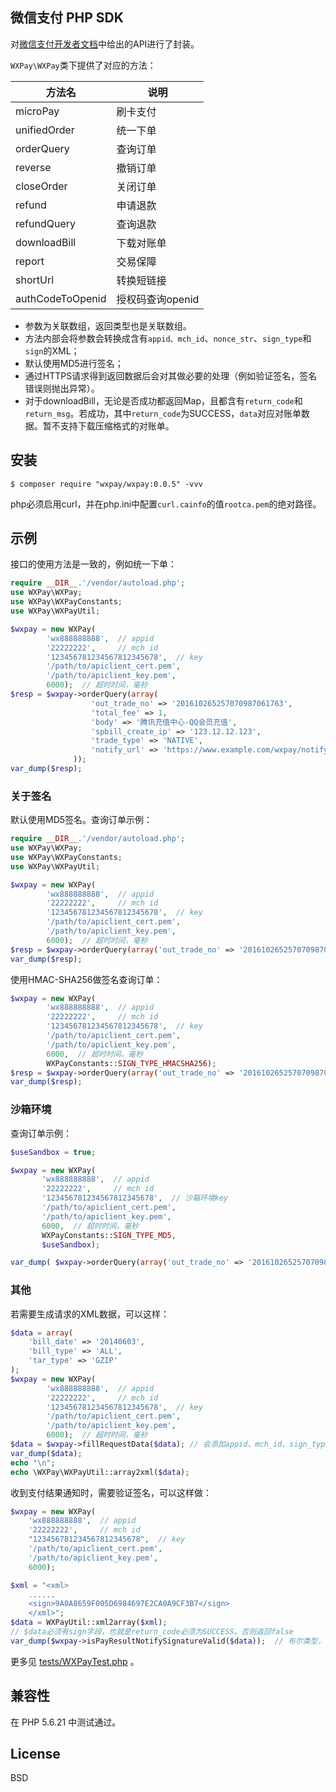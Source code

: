微信支付 PHP SDK
---

对[微信支付开发者文档](https://pay.weixin.qq.com/wiki/doc/api/index.html)中给出的API进行了封装。

`WXPay\WXPay`类下提供了对应的方法：

|方法名 | 说明 |
|--------|--------|
|microPay| 刷卡支付 |
|unifiedOrder | 统一下单|
|orderQuery | 查询订单 |
|reverse | 撤销订单 |
|closeOrder|关闭订单|
|refund|申请退款|
|refundQuery|查询退款|
|downloadBill|下载对账单|
|report|交易保障|
|shortUrl|转换短链接|
|authCodeToOpenid|授权码查询openid|

* 参数为关联数组，返回类型也是关联数组。
* 方法内部会将参数会转换成含有`appid、mch_id`、`nonce_str`、`sign_type`和`sign`的XML；
* 默认使用MD5进行签名；
* 通过HTTPS请求得到返回数据后会对其做必要的处理（例如验证签名，签名错误则抛出异常）。
* 对于downloadBill，无论是否成功都返回Map，且都含有`return_code`和`return_msg`。若成功，其中`return_code`为SUCCESS，`data`对应对账单数据。暂不支持下载压缩格式的对账单。

## 安装

```
$ composer require "wxpay/wxpay:0.0.5" -vvv
```
php必须启用curl，并在php.ini中配置`curl.cainfo`的值`rootca.pem`的绝对路径。

## 示例

接口的使用方法是一致的，例如统一下单：

```php
require __DIR__.'/vendor/autoload.php';
use WXPay\WXPay;
use WXPay\WXPayConstants;
use WXPay\WXPayUtil;

$wxpay = new WXPay(
        'wx888888888',  // appid
        '22222222',     // mch id
        '123456781234567812345678',  // key
        '/path/to/apiclient_cert.pem',
        '/path/to/apiclient_key.pem',
        6000);  // 超时时间，毫秒
$resp = $wxpay->orderQuery(array(
                  'out_trade_no' => '201610265257070987061763',
                  'total_fee' => 1,
                  'body' => '腾讯充值中心-QQ会员充值',
                  'spbill_create_ip' => '123.12.12.123',
                  'trade_type' => 'NATIVE',
                  'notify_url' => 'https://www.example.com/wxpay/notify'
              ));
var_dump($resp);
```


### 关于签名
默认使用MD5签名。查询订单示例：
```php
require __DIR__.'/vendor/autoload.php';
use WXPay\WXPay;
use WXPay\WXPayConstants;
use WXPay\WXPayUtil;

$wxpay = new WXPay(
        'wx888888888',  // appid
        '22222222',     // mch id
        '123456781234567812345678',  // key
        '/path/to/apiclient_cert.pem',
        '/path/to/apiclient_key.pem',
        6000);  // 超时时间，毫秒
$resp = $wxpay->orderQuery(array('out_trade_no' => '201610265257070987061763'));
var_dump($resp);
```

使用HMAC-SHA256做签名查询订单：
```php
$wxpay = new WXPay(
        'wx888888888',  // appid
        '22222222',     // mch id
        '123456781234567812345678',  // key
        '/path/to/apiclient_cert.pem',
        '/path/to/apiclient_key.pem',
        6000,  // 超时时间，毫秒
        WXPayConstants::SIGN_TYPE_HMACSHA256);  
$resp = $wxpay->orderQuery(array('out_trade_no' => '201610265257070987061763'));
var_dump($resp);
```

### 沙箱环境
查询订单示例：
```php
$useSandbox = true;

$wxpay = new WXPay(
       'wx888888888',  // appid
       '22222222',     // mch id
       '123456781234567812345678',  // 沙箱环境key
       '/path/to/apiclient_cert.pem',
       '/path/to/apiclient_key.pem',
       6000,  // 超时时间，毫秒
       WXPayConstants::SIGN_TYPE_MD5,
       $useSandbox);

var_dump( $wxpay->orderQuery(array('out_trade_no' => '201610265257070987061763')) );
```

### 其他
若需要生成请求的XML数据，可以这样：
```php
$data = array(
    'bill_date' => '20140603',
    'bill_type' => 'ALL',
    'tar_type' => 'GZIP'
);
$wxpay = new WXPay(
        'wx888888888',  // appid
        '22222222',     // mch id
        '123456781234567812345678',  // key
        '/path/to/apiclient_cert.pem',
        '/path/to/apiclient_key.pem',
        6000);  // 超时时间，毫秒
$data = $wxpay->fillRequestData($data); // 会添加appid、mch_id、sign_type、sign、nonce_str
var_dump($data);
echo "\n";
echo \WXPay\WXPayUtil::array2xml($data);
```

收到支付结果通知时，需要验证签名，可以这样做：
```php
$wxpay = new WXPay(
    'wx888888888',  // appid
    '22222222',     // mch id
    "123456781234567812345678",  // key
    '/path/to/apiclient_cert.pem',
    '/path/to/apiclient_key.pem',
    6000);

$xml = "<xml> 
    ......
    <sign>9A0A8659F005D6984697E2CA0A9CF3B7</sign> 
    </xml>";
$data = WXPayUtil::xml2array($xml);
// $data必须有sign字段，也就是return_code必须为SUCCESS。否则返回false
var_dump($wxpay->isPayResultNotifySignatureValid($data));  // 布尔类型，标识签名是否正确
```


更多见 [tests/WXPayTest.php](tests/WXPayTest.php) 。

## 兼容性
在 PHP 5.6.21 中测试通过。

## License
BSD